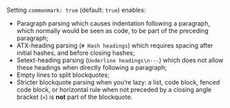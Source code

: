 Setting `commonmark: true` (default: `true`) enables:

- Paragraph parsing which causes indentation following a paragraph, which normally would be seen as code, to be part of the preceding paragraph;
- ATX-heading parsing (`# Hash headings`) which requires spacing after initial hashes, and before closing hashes;
- Setext-heading parsing (`Underline headings\n---`) which does not allow these headings when directly following a paragraph;
- Empty lines to split blockquotes;
- Stricter blockquote parsing when you’re lazy: a list, code block,
  fenced code block, or horizontal rule when not preceded by
  a closing angle bracket (`>`) is **not** part of the blockquote.
